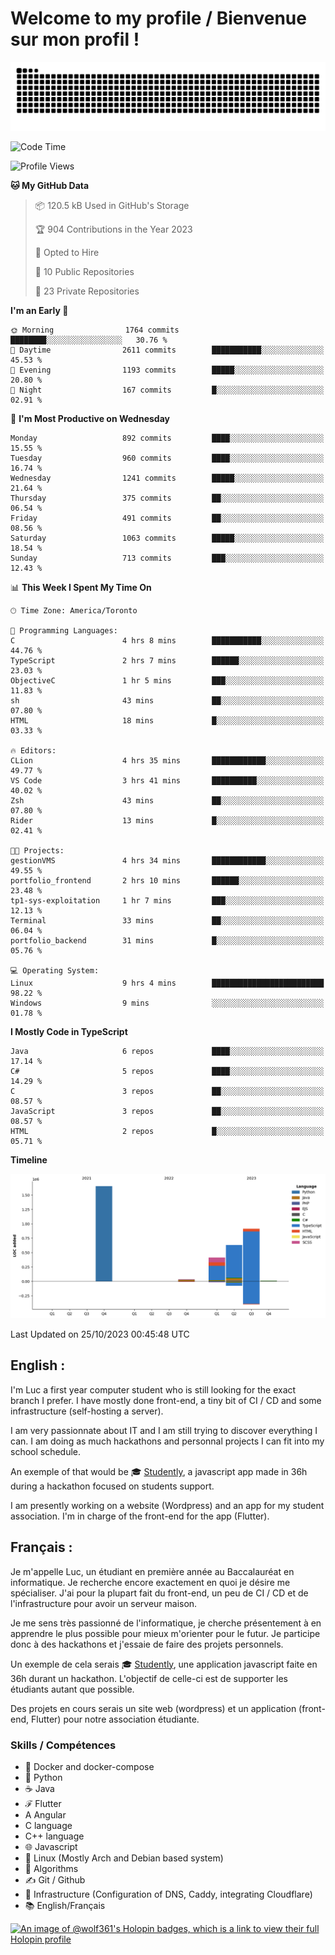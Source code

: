 # Welcome to my profile / Bienvenue sur mon profil !

![snake gif](https://github.com/wolf-361/wolf-361/blob/output/github-contribution-grid-snake.svg)

<!--START_SECTION:waka-->
![Code Time](http://img.shields.io/badge/Code%20Time-426%20hrs%2022%20mins-blue)

![Profile Views](http://img.shields.io/badge/Profile%20Views-0-blue)

**🐱 My GitHub Data** 

> 📦 120.5 kB Used in GitHub's Storage 
 > 
> 🏆 904 Contributions in the Year 2023
 > 
> 💼 Opted to Hire
 > 
> 📜 10 Public Repositories 
 > 
> 🔑 23 Private Repositories 
 > 
**I'm an Early 🐤** 

```text
🌞 Morning                1764 commits        ████████░░░░░░░░░░░░░░░░░   30.76 % 
🌆 Daytime                2611 commits        ███████████░░░░░░░░░░░░░░   45.53 % 
🌃 Evening                1193 commits        █████░░░░░░░░░░░░░░░░░░░░   20.80 % 
🌙 Night                  167 commits         █░░░░░░░░░░░░░░░░░░░░░░░░   02.91 % 
```
📅 **I'm Most Productive on Wednesday** 

```text
Monday                   892 commits         ████░░░░░░░░░░░░░░░░░░░░░   15.55 % 
Tuesday                  960 commits         ████░░░░░░░░░░░░░░░░░░░░░   16.74 % 
Wednesday                1241 commits        █████░░░░░░░░░░░░░░░░░░░░   21.64 % 
Thursday                 375 commits         ██░░░░░░░░░░░░░░░░░░░░░░░   06.54 % 
Friday                   491 commits         ██░░░░░░░░░░░░░░░░░░░░░░░   08.56 % 
Saturday                 1063 commits        █████░░░░░░░░░░░░░░░░░░░░   18.54 % 
Sunday                   713 commits         ███░░░░░░░░░░░░░░░░░░░░░░   12.43 % 
```


📊 **This Week I Spent My Time On** 

```text
🕑︎ Time Zone: America/Toronto

💬 Programming Languages: 
C                        4 hrs 8 mins        ███████████░░░░░░░░░░░░░░   44.76 % 
TypeScript               2 hrs 7 mins        ██████░░░░░░░░░░░░░░░░░░░   23.03 % 
ObjectiveC               1 hr 5 mins         ███░░░░░░░░░░░░░░░░░░░░░░   11.83 % 
sh                       43 mins             ██░░░░░░░░░░░░░░░░░░░░░░░   07.80 % 
HTML                     18 mins             █░░░░░░░░░░░░░░░░░░░░░░░░   03.33 % 

🔥 Editors: 
CLion                    4 hrs 35 mins       ████████████░░░░░░░░░░░░░   49.77 % 
VS Code                  3 hrs 41 mins       ██████████░░░░░░░░░░░░░░░   40.02 % 
Zsh                      43 mins             ██░░░░░░░░░░░░░░░░░░░░░░░   07.80 % 
Rider                    13 mins             █░░░░░░░░░░░░░░░░░░░░░░░░   02.41 % 

🐱‍💻 Projects: 
gestionVMS               4 hrs 34 mins       ████████████░░░░░░░░░░░░░   49.55 % 
portfolio_frontend       2 hrs 10 mins       ██████░░░░░░░░░░░░░░░░░░░   23.48 % 
tp1-sys-exploitation     1 hr 7 mins         ███░░░░░░░░░░░░░░░░░░░░░░   12.13 % 
Terminal                 33 mins             ██░░░░░░░░░░░░░░░░░░░░░░░   06.04 % 
portfolio_backend        31 mins             █░░░░░░░░░░░░░░░░░░░░░░░░   05.76 % 

💻 Operating System: 
Linux                    9 hrs 4 mins        █████████████████████████   98.22 % 
Windows                  9 mins              ░░░░░░░░░░░░░░░░░░░░░░░░░   01.78 % 
```

**I Mostly Code in TypeScript** 

```text
Java                     6 repos             ████░░░░░░░░░░░░░░░░░░░░░   17.14 % 
C#                       5 repos             ████░░░░░░░░░░░░░░░░░░░░░   14.29 % 
C                        3 repos             ██░░░░░░░░░░░░░░░░░░░░░░░   08.57 % 
JavaScript               3 repos             ██░░░░░░░░░░░░░░░░░░░░░░░   08.57 % 
HTML                     2 repos             █░░░░░░░░░░░░░░░░░░░░░░░░   05.71 % 
```



**Timeline**

![Lines of Code chart](https://raw.githubusercontent.com/wolf-361/wolf-361/main/assets/bar_graph.png)


 Last Updated on 25/10/2023 00:45:48 UTC
<!--END_SECTION:waka-->

## English : 

I'm Luc a first year computer student who is still looking for the exact branch I prefer. I have mostly done front-end, a tiny bit of CI / CD and some infrastructure (self-hosting a server).

I am very passionnate about IT and I am still trying to discover everything I can. I am doing as much hackathons and personnal projects I can fit into my school schedule.

An exemple of that would be 🎓 [Studently](https://github.com/wolf-361/Studently-CodeJam12), a javascript app made in 36h during a hackathon focused on students support.

I am presently working on a website (Wordpress) and an app for my student association. I'm in charge of the front-end for the app (Flutter).

## Français :

Je m'appelle Luc, un étudiant en première année au Baccalauréat en informatique. Je recherche encore exactement en quoi je désire me spécialiser. J'ai pour la plupart fait du front-end, un peu de CI / CD et de l'infrastructure pour avoir un serveur maison.

Je me sens très passionné de l'informatique, je cherche présentement à en apprendre le plus possible pour mieux m'orienter pour le futur. Je participe donc à des hackathons et j'essaie de faire des projets personnels.

Un exemple de cela serais 🎓 [Studently](https://github.com/wolf-361/Studently-CodeJam12), une application javascript faite en 36h durant un hackathon. L'objectif de celle-ci est de supporter les étudiants autant que possible.

Des projets en cours serais un site web (wordpress) et un application (front-end, Flutter) pour notre association étudiante.

###  Skills / Compétences

* 🐋 Docker and docker-compose
* 🐍 Python
* ☕ Java
* ℱ Flutter
* A Angular
* C language
* C++ language
* 🌐 Javascript
* 🐧 Linux (Mostly Arch and Debian based system)
* 🧩 Algorithms
* ✍️ Git / Github
* 📜 Infrastructure (Configuration of DNS, Caddy, integrating Cloudflare)
* 📚 English/Français

[![An image of @wolf361's Holopin badges, which is a link to view their full Holopin profile](https://holopin.me/wolf361)](https://holopin.io/@wolf361)


